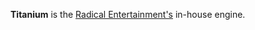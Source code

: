 **Titanium** is the [Radical Entertainment's](https://en.wikipedia.org/wiki/Radical_Entertainment) in-house engine.